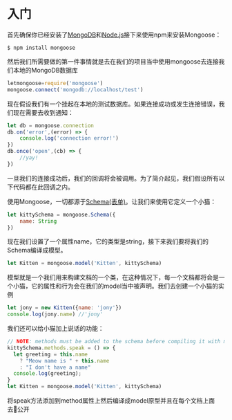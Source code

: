 # 入门

首先确保你已经安装了[MongoDB](https://www.gitbook.com/book/boseny/mongoose-api-cn/edit#)和[Node.js](https://www.gitbook.com/book/boseny/mongoose-api-cn/edit#)接下来使用npm来安装Mongoose：

`$ npm install mongoose`

然后我们所需要做的第一件事情就是去在我们的项目当中使用mongoose去连接我们本地的MongoDB数据库

```js
letmongoose=require('mongoose')
mongoose.connect('mongodb://localhost/test')
```

现在假设我们有一个挂起在本地的测试数据库。如果连接成功或发生连接错误，我们现在需要去收到通知：

```js
let db = mongoose.connection
db.on('error',(error) => {
    console.log('connection error!')
})
db.once('open',(cb) => {
    //yay!
})
```

一旦我们的连接成功后，我们的回调将会被调用。为了简介起见，我们假设所有以下代码都在此回调之内。

使用Mongoose，一切都源于[Schema\(表单\)](https://www.gitbook.com/book/boseny/mongoose-api-cn/edit#)。让我们来使用它定义一个小猫：

```js
let kittySchema = mongoose.Schema({
    name: String
})
```

现在我们设置了一个属性name，它的类型是string，接下来我们要将我们的Schema编译成模型。

```js
let Kitten = mongoose.model('Kitten', kittySchema)
```

模型就是一个我们用来构建文档的一个类，在这种情况下，每一个文档都将会是一个小猫，它的属性和行为会在我们的model当中被声明。我们去创建一个小猫的实例

```js
let jony = new Kitten({name: 'jony'})
console.log(jony.name) //'jony'
```

我们还可以给小猫加上说话的功能：

```js
// NOTE: methods must be added to the schema before compiling it with mongoose.model()
kittySchema.methods.speak = () => {
  let greeting = this.name
    ? "Meow name is " + this.name
    : "I don't have a name"
  console.log(greeting);
}
let Kitten = mongoose.model('Kitten', kittySchema)
```
将speak方法添加到method属性上然后编译成model原型并且在每个文档上面去公开



